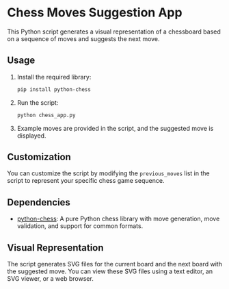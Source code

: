 # Chess Moves Suggestion App

This Python script generates a visual representation of a chessboard based on a sequence of moves and suggests the next move.

## Usage

1. Install the required library:

    ```bash
    pip install python-chess
    ```

2. Run the script:

    ```bash
    python chess_app.py
    ```

3. Example moves are provided in the script, and the suggested move is displayed.

## Customization

You can customize the script by modifying the `previous_moves` list in the script to represent your specific chess game sequence.

## Dependencies

- [python-chess](https://python-chess.readthedocs.io/): A pure Python chess library with move generation, move validation, and support for common formats.

## Visual Representation

The script generates SVG files for the current board and the next board with the suggested move. You can view these SVG files using a text editor, an SVG viewer, or a web browser.